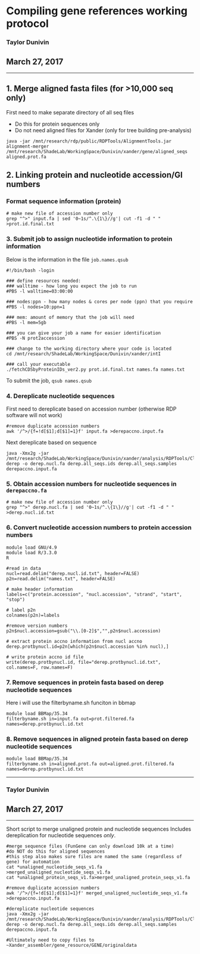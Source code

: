 # Compiling gene references working protocol
### Taylor Dunivin
## March 27, 2017
---
## 1. Merge aligned fasta files (for >10,000 seq only)
First need to make separate directory of all seq files 
* Do this for protein sequences only
* Do not need aligned files for Xander (only for tree building pre-analysis)

```
java -jar /mnt/research/rdp/public/RDPTools/AlignmentTools.jar alignment-merger /mnt/research/ShadeLab/WorkingSpace/Dunivin/xander/gene/aligned_seqs aligned.prot.fa
```

## 2. Linking protein and nucleotide accession/GI numbers
### Format sequence information (protein)
```
# make new file of accession number only
grep "^>" input.fa | sed '0~1s/^.\{1\}//g'| cut -f1 -d " "  >prot.id.final.txt
```

### 3. Submit job to assign nucleotide information to protein information
Below is the information in the file ```job.names.qsub```

```
#!/bin/bash -login
 
### define resources needed:
### walltime - how long you expect the job to run
#PBS -l walltime=03:00:00
 
### nodes:ppn - how many nodes & cores per node (ppn) that you require
#PBS -l nodes=10:ppn=1
 
### mem: amount of memory that the job will need
#PBS -l mem=5gb
 
### you can give your job a name for easier identification
#PBS -N prot2accession

### change to the working directory where your code is located
cd /mnt/research/ShadeLab/WorkingSpace/Dunivin/xander/intI
 
### call your executable
./fetchCDSbyProteinIDs_ver2.py prot.id.final.txt names.fa names.txt
```

To submit the job, ```qsub names.qsub```

### 4. Dereplicate nucleotide sequences
First need to dereplicate based on accession number (otherwise RDP software will not work)
```
#remove duplicate accession numbers
awk '/^>/{f=!d[$1];d[$1]=1}f' input.fa >derepaccno.input.fa
```

Next dereplicate based on sequence
```
java -Xmx2g -jar /mnt/research/ShadeLab/WorkingSpace/Dunivin/xander/analysis/RDPTools/Clustering.jar derep -o derep.nucl.fa derep.all_seqs.ids derep.all_seqs.samples derepaccno.input.fa
```

### 5. Obtain accession numbers for nucleotide sequences in ```derepaccno.fa```
```
# make new file of accession number only
grep "^>" derep.nucl.fa | sed '0~1s/^.\{1\}//g'| cut -f1 -d " "  >derep.nucl.id.txt
```

### 6. Convert nucleotide accession numbers to protein accession numbers
```
module load GNU/4.9
module load R/3.3.0
R

#read in data
nucl=read.delim("derep.nucl.id.txt", header=FALSE)
p2n=read.delim("names.txt", header=FALSE)

# make header information
labels=c("protein.accession", "nucl.accession", "strand", "start", "stop")

# label p2n
colnames(p2n)=labels

#remove version numbers
p2n$nucl.accession=gsub("\\.[0-2]$","",p2n$nucl.accession)

# extract protein accno information from nucl accno
derep.protbynucl.id=p2n[which(p2n$nucl.accession %in% nucl),]

# write protein accno id file
write(derep.protbynucl.id, file="derep.protbynucl.id.txt", col.names=F, row.names=F)
```

### 7. Remove sequences in protein fasta based on derep nucleotide sequences
Here i will use the filterbyname.sh funciton in bbmap
```
module load BBMap/35.34
filterbyname.sh in=input.fa out=prot.filtered.fa names=derep.protbynucl.id.txt
```

### 8. Remove sequences in aligned protein fasta based on derep nucleotide sequences
```
module load BBMap/35.34
filterbyname.sh in=aligned.prot.fa out=aligned.prot.filtered.fa names=derep.protbynucl.id.txt
```

---
### Taylor Dunivin
## March 27, 2017
---
Short script to merge unaligned protein and nucleotide sequences
Includes dereplication for nucleotide sequences _only_. 
```
#merge sequence files (FunGene can only download 10k at a time)
#do NOT do this for aligned sequences
#this step also makes sure files are named the same (regardless of gene) for automation
cat *unaligned_nucleotide_seqs_v1.fa >merged_unaligned_nucleotide_seqs_v1.fa
cat *unaligned_protein_seqs_v1.fa>merged_unaligned_protein_seqs_v1.fa

#remove duplicate accession numbers
awk '/^>/{f=!d[$1];d[$1]=1}f' merged_unaligned_nucleotide_seqs_v1.fa >derepaccno.input.fa

#dereplicate nucleotide sequences
java -Xmx2g -jar /mnt/research/ShadeLab/WorkingSpace/Dunivin/xander/analysis/RDPTools/Clustering.jar derep -o derep.nucl.fa derep.all_seqs.ids derep.all_seqs.samples derepaccno.input.fa

#Ultimately need to copy files to ~Xander_assembler/gene_resource/GENE/originaldata
```

